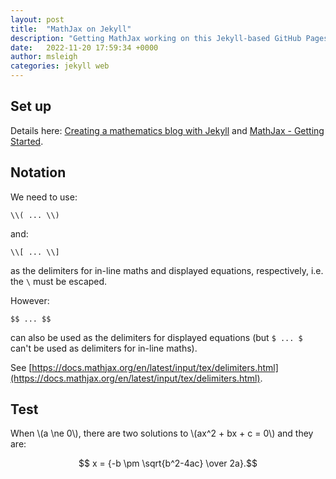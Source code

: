 ```yaml
---
layout: post
title:  "MathJax on Jekyll"
description: "Getting MathJax working on this Jekyll-based GitHub Pages blog"
date:   2022-11-20 17:59:34 +0000
author: msleigh
categories: jekyll web
---
```


## Set up

Details here: [Creating a mathematics blog with Jekyll](https://medium.com/coffee-in-a-klein-bottle/creating-a-mathematics-blog-with-jekyll-78cdee0339f3a) and [MathJax - Getting Started](https://www.mathjax.org/#gettingstarted).

## Notation

We need to use:

    \\( ... \\)

and:

    \\[ ... \\]

as the delimiters for in-line maths and displayed equations, respectively, i.e. the `\` must be escaped.

However:

    $$ ... $$

can also be used as the delimiters for displayed equations (but `$ ... $` can't be used as delimiters for in-line maths).

See [https://docs.mathjax.org/en/latest/input/tex/delimiters.html](https://docs.mathjax.org/en/latest/input/tex/delimiters.html).

## Test

When \\(a \\ne 0\\), there are two solutions to \\(ax^2 + bx + c = 0\\) and they are:

  $$ x = {-b \pm \sqrt{b^2-4ac} \over 2a}.$$